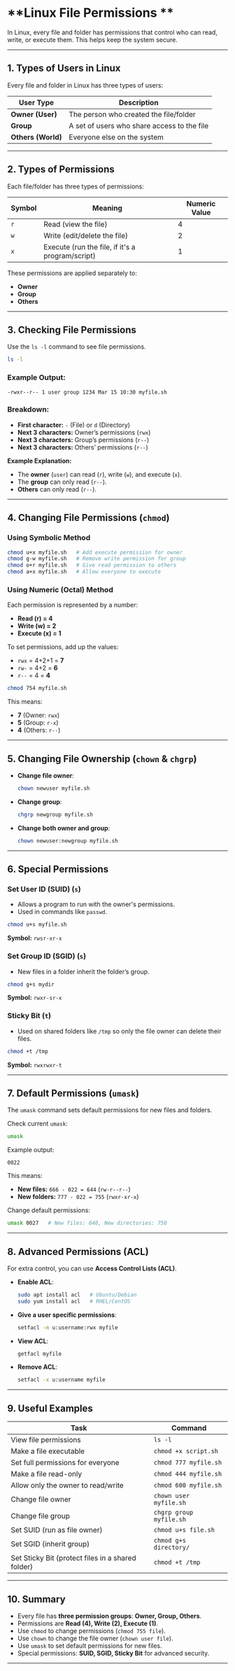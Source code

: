 # **Linux File Permissions **

In Linux, every file and folder has permissions that control who can read, write, or execute them. This helps keep the system secure.

---

## **1. Types of Users in Linux**
Every file and folder in Linux has three types of users:

| User Type | Description |
|-----------|-------------|
| **Owner (User)** | The person who created the file/folder |
| **Group** | A set of users who share access to the file |
| **Others (World)** | Everyone else on the system |

---

## **2. Types of Permissions**
Each file/folder has three types of permissions:

| Symbol | Meaning | Numeric Value |
|--------|---------|--------------|
| `r` | Read (view the file) | 4 |
| `w` | Write (edit/delete the file) | 2 |
| `x` | Execute (run the file, if it's a program/script) | 1 |

These permissions are applied separately to:
- **Owner**
- **Group**
- **Others**

---

## **3. Checking File Permissions**
Use the `ls -l` command to see file permissions.

```bash
ls -l
```

### Example Output:
```
-rwxr--r-- 1 user group 1234 Mar 15 10:30 myfile.sh
```

### Breakdown:
- **First character:** `-` (File) or `d` (Directory)
- **Next 3 characters:** Owner’s permissions (`rwx`)
- **Next 3 characters:** Group’s permissions (`r--`)
- **Next 3 characters:** Others’ permissions (`r--`)

**Example Explanation:**
- The **owner** (`user`) can read (`r`), write (`w`), and execute (`x`).
- The **group** can only read (`r--`).
- **Others** can only read (`r--`).

---

## **4. Changing File Permissions (`chmod`)**
### **Using Symbolic Method**
```bash
chmod u+x myfile.sh   # Add execute permission for owner
chmod g-w myfile.sh   # Remove write permission for group
chmod o+r myfile.sh   # Give read permission to others
chmod a+x myfile.sh   # Allow everyone to execute
```

### **Using Numeric (Octal) Method**
Each permission is represented by a number:
- **Read (r) = 4**
- **Write (w) = 2**
- **Execute (x) = 1**

To set permissions, add up the values:
- `rwx` = 4+2+1 = **7**
- `rw-` = 4+2 = **6**
- `r--` = 4 = **4**

```bash
chmod 754 myfile.sh
```
This means:
- **7** (Owner: `rwx`)
- **5** (Group: `r-x`)
- **4** (Others: `r--`)

---

## **5. Changing File Ownership (`chown` & `chgrp`)**
- **Change file owner**:
  ```bash
  chown newuser myfile.sh
  ```
- **Change group**:
  ```bash
  chgrp newgroup myfile.sh
  ```
- **Change both owner and group**:
  ```bash
  chown newuser:newgroup myfile.sh
  ```

---

## **6. Special Permissions**
### **Set User ID (SUID) (`s`)**
- Allows a program to run with the owner's permissions.
- Used in commands like `passwd`.

```bash
chmod u+s myfile.sh
```
**Symbol:** `rwsr-xr-x`

### **Set Group ID (SGID) (`s`)**
- New files in a folder inherit the folder’s group.

```bash
chmod g+s mydir
```
**Symbol:** `rwxr-sr-x`

### **Sticky Bit (`t`)**
- Used on shared folders like `/tmp` so only the file owner can delete their files.

```bash
chmod +t /tmp
```
**Symbol:** `rwxrwxr-t`

---

## **7. Default Permissions (`umask`)**
The `umask` command sets default permissions for new files and folders.

Check current `umask`:
```bash
umask
```

Example output:
```
0022
```
This means:
- **New files:** `666 - 022 = 644` (`rw-r--r--`)
- **New folders:** `777 - 022 = 755` (`rwxr-xr-x`)

Change default permissions:
```bash
umask 0027   # New files: 640, New directories: 750
```

---

## **8. Advanced Permissions (ACL)**
For extra control, you can use **Access Control Lists (ACL)**.

- **Enable ACL**:
  ```bash
  sudo apt install acl   # Ubuntu/Debian
  sudo yum install acl   # RHEL/CentOS
  ```
- **Give a user specific permissions**:
  ```bash
  setfacl -m u:username:rwx myfile
  ```
- **View ACL**:
  ```bash
  getfacl myfile
  ```
- **Remove ACL**:
  ```bash
  setfacl -x u:username myfile
  ```

---

## **9. Useful Examples**
| Task | Command |
|------|---------|
| View file permissions | `ls -l` |
| Make a file executable | `chmod +x script.sh` |
| Set full permissions for everyone | `chmod 777 myfile.sh` |
| Make a file read-only | `chmod 444 myfile.sh` |
| Allow only the owner to read/write | `chmod 600 myfile.sh` |
| Change file owner | `chown user myfile.sh` |
| Change file group | `chgrp group myfile.sh` |
| Set SUID (run as file owner) | `chmod u+s file.sh` |
| Set SGID (inherit group) | `chmod g+s directory/` |
| Set Sticky Bit (protect files in a shared folder) | `chmod +t /tmp` |

---

## **10. Summary**
- Every file has **three permission groups**: **Owner, Group, Others**.
- Permissions are **Read (4), Write (2), Execute (1)**.
- Use `chmod` to change permissions (`chmod 755 file`).
- Use `chown` to change the file owner (`chown user file`).
- Use `umask` to set default permissions for new files.
- Special permissions: **SUID, SGID, Sticky Bit** for advanced security.

---


